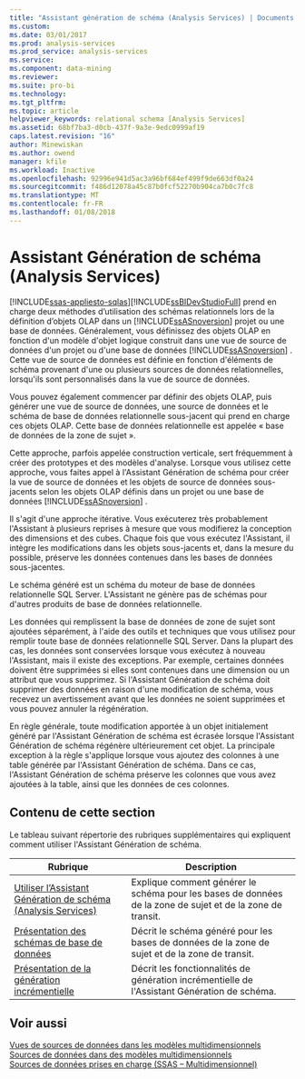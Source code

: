 ```yaml
---
title: "Assistant génération de schéma (Analysis Services) | Documents Microsoft"
ms.custom: 
ms.date: 03/01/2017
ms.prod: analysis-services
ms.prod_service: analysis-services
ms.service: 
ms.component: data-mining
ms.reviewer: 
ms.suite: pro-bi
ms.technology: 
ms.tgt_pltfrm: 
ms.topic: article
helpviewer_keywords: relational schema [Analysis Services]
ms.assetid: 68bf7ba3-d0cb-437f-9a3e-9edc0999af19
caps.latest.revision: "16"
author: Minewiskan
ms.author: owend
manager: kfile
ms.workload: Inactive
ms.openlocfilehash: 92996e941d5ac3a96bf684ef499f9de663df0a24
ms.sourcegitcommit: f486d12078a45c87b0fcf52270b904ca7b0c7fc8
ms.translationtype: MT
ms.contentlocale: fr-FR
ms.lasthandoff: 01/08/2018
---
```

# <a name="schema-generation-wizard-analysis-services"></a>Assistant Génération de schéma (Analysis Services)
[!INCLUDE[ssas-appliesto-sqlas](../../includes/ssas-appliesto-sqlas.md)][!INCLUDE[ssBIDevStudioFull](../../includes/ssbidevstudiofull-md.md)] prend en charge deux méthodes d’utilisation des schémas relationnels lors de la définition d’objets OLAP dans un [!INCLUDE[ssASnoversion](../../includes/ssasnoversion-md.md)] projet ou une base de données. Généralement, vous définissez des objets OLAP en fonction d'un modèle d'objet logique construit dans une vue de source de données d'un projet ou d'une base de données [!INCLUDE[ssASnoversion](../../includes/ssasnoversion-md.md)] . Cette vue de source de données est définie en fonction d'éléments de schéma provenant d'une ou plusieurs sources de données relationnelles, lorsqu'ils sont personnalisés dans la vue de source de données.  
  
 Vous pouvez également commencer par définir des objets OLAP, puis générer une vue de source de données, une source de données et le schéma de base de données relationnelle sous-jacent qui prend en charge ces objets OLAP. Cette base de données relationnelle est appelée « base de données de la zone de sujet ».  
  
 Cette approche, parfois appelée construction verticale, sert fréquemment à créer des prototypes et des modèles d'analyse. Lorsque vous utilisez cette approche, vous faites appel à l'Assistant Génération de schéma pour créer la vue de source de données et les objets de source de données sous-jacents selon les objets OLAP définis dans un projet ou une base de données [!INCLUDE[ssASnoversion](../../includes/ssasnoversion-md.md)] .  
  
 Il s'agit d'une approche itérative. Vous exécuterez très probablement l'Assistant à plusieurs reprises à mesure que vous modifierez la conception des dimensions et des cubes. Chaque fois que vous exécutez l'Assistant, il intègre les modifications dans les objets sous-jacents et, dans la mesure du possible, préserve les données contenues dans les bases de données sous-jacentes.  
  
 Le schéma généré est un schéma du moteur de base de données relationnelle SQL Server. L'Assistant ne génère pas de schémas pour d'autres produits de base de données relationnelle.  
  
 Les données qui remplissent la base de données de zone de sujet sont ajoutées séparément, à l'aide des outils et techniques que vous utilisez pour remplir toute base de données relationnelle SQL Server. Dans la plupart des cas, les données sont conservées lorsque vous exécutez à nouveau l'Assistant, mais il existe des exceptions. Par exemple, certaines données doivent être supprimées si elles sont contenues dans une dimension ou un attribut que vous supprimez. Si l'Assistant Génération de schéma doit supprimer des données en raison d'une modification de schéma, vous recevez un avertissement avant que les données ne soient supprimées et vous pouvez annuler la régénération.  
  
 En règle générale, toute modification apportée à un objet initialement généré par l'Assistant Génération de schéma est écrasée lorsque l'Assistant Génération de schéma régénère ultérieurement cet objet. La principale exception à la règle s'applique lorsque vous ajoutez des colonnes à une table générée par l'Assistant Génération de schéma. Dans ce cas, l'Assistant Génération de schéma préserve les colonnes que vous avez ajoutées à la table, ainsi que les données de ces colonnes.  
  
## <a name="in-this-section"></a>Contenu de cette section  
 Le tableau suivant répertorie des rubriques supplémentaires qui expliquent comment utiliser l'Assistant Génération de schéma.  
  
|Rubrique|Description|  
|-----------|-----------------|  
|[Utiliser l’Assistant Génération de schéma &#40;Analysis Services&#41;](../../analysis-services/multidimensional-models/use-the-schema-generation-wizard-analysis-services.md)|Explique comment générer le schéma pour les bases de données de la zone de sujet et de la zone de transit.|  
|[Présentation des schémas de base de données](../../analysis-services/multidimensional-models/understanding-the-database-schemas.md)|Décrit le schéma généré pour les bases de données de la zone de sujet et de la zone de transit.|  
|[Présentation de la génération incrémentielle](../../analysis-services/multidimensional-models/understanding-incremental-generation.md)|Décrit les fonctionnalités de génération incrémentielle de l'Assistant Génération de schéma.|  
  
## <a name="see-also"></a>Voir aussi  
 [Vues de sources de données dans les modèles multidimensionnels](../../analysis-services/multidimensional-models/data-source-views-in-multidimensional-models.md)   
 [Sources de données dans des modèles multidimensionnels](../../analysis-services/multidimensional-models/data-sources-in-multidimensional-models.md)   
 [Sources de données prises en charge &#40;SSAS – Multidimensionnel&#41;](../../analysis-services/multidimensional-models/supported-data-sources-ssas-multidimensional.md)  
  
  
